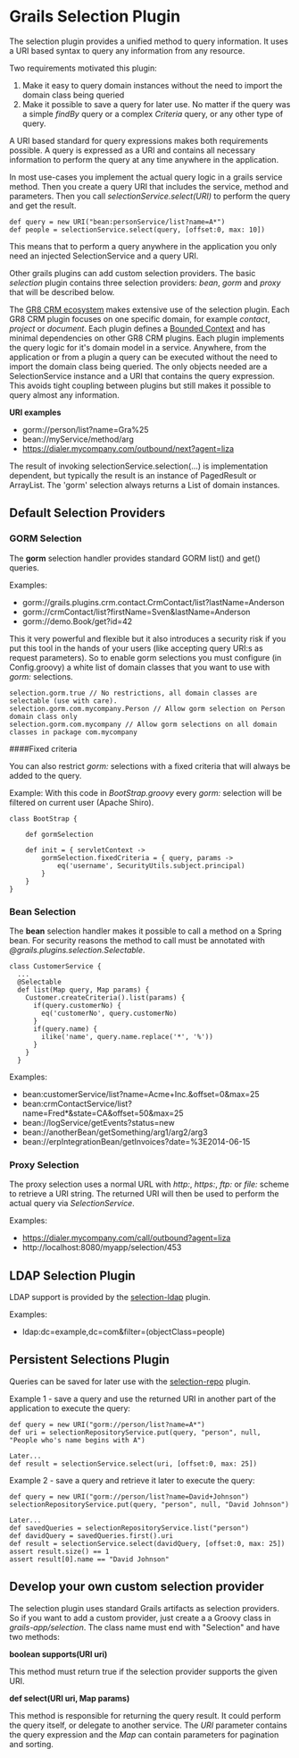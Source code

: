 # Grails Selection Plugin

The selection plugin provides a unified method to query information.
It uses a URI based syntax to query any information from any resource. 

Two requirements motivated this plugin:

1. Make it easy to query domain instances without the need to import the domain class being queried
2. Make it possible to save a query for later use. No matter if the query was a simple *findBy* query
or a complex *Criteria* query, or any other type of query.

A URI based standard for query expressions makes both requirements possible.
A query is expressed as a URI and contains all necessary information to perform
the query at any time anywhere in the application.

In most use-cases you implement the actual query logic in a grails service method.
Then you create a query URI that includes the service, method and parameters.
Then you call *selectionService.select(URI)* to perform the query and get the result.

    def query = new URI("bean:personService/list?name=A*")
    def people = selectionService.select(query, [offset:0, max: 10])

This means that to perform a query anywhere in the application you only need
an injected SelectionService and a query URI.

Other grails plugins can add custom selection providers. The basic *selection* plugin contains
three selection providers: *bean*, *gorm* and *proxy* that will be described below.

The [GR8 CRM ecosystem](http://gr8crm.github.io) makes extensive use of the selection plugin.
Each GR8 CRM plugin focuses on one specific domain, for example *contact*, *project* or *document*.
Each plugin defines a [Bounded Context](http://martinfowler.com/bliki/BoundedContext.html)
and has minimal dependencies on other GR8 CRM plugins. 
Each plugin implements the query logic for it's domain model in a service.
Anywhere, from the application or from a plugin a query can be executed without
the need to import the domain class being queried. The only objects needed are
a SelectionService instance and a URI that contains the query expression.
This avoids tight coupling between plugins but still makes it possible to query
almost any information.

**URI examples**

- gorm://person/list?name=Gra%25
- bean://myService/method/arg
- https://dialer.mycompany.com/outbound/next?agent=liza

The result of invoking selectionService.selection(...) is implementation dependent,
but typically the result is an instance of PagedResult or ArrayList.
The 'gorm' selection always returns a List of domain instances.

## Default Selection Providers

### GORM Selection

The **gorm** selection handler provides standard GORM list() and get() queries.

Examples:

- gorm://grails.plugins.crm.contact.CrmContact/list?lastName=Anderson
- gorm://crmContact/list?firstName=Sven&lastName=Anderson
- gorm://demo.Book/get?id=42

This it very powerful and flexible but it also introduces a security risk if you put this tool
in the hands of your users (like accepting query URI:s as request parameters).
So to enable gorm selections you must configure (in Config.groovy) a white list of domain classes
that you want to use with *gorm:* selections.

    selection.gorm.true // No restrictions, all domain classes are selectable (use with care).
    selection.gorm.com.mycompany.Person // Allow gorm selection on Person domain class only
    selection.gorm.com.mycompany // Allow gorm selections on all domain classes in package com.mycompany

####Fixed criteria

You can also restrict *gorm:* selections with a fixed criteria that will always be added to the query.

Example: With this code in *BootStrap.groovy* every *gorm:* selection will be filtered on current user (Apache Shiro).

    class BootStrap {
        
        def gormSelection
        
        def init = { servletContext ->
            gormSelection.fixedCriteria = { query, params ->
                eq('username', SecurityUtils.subject.principal)
            }
        }
    }

### Bean Selection

The **bean** selection handler makes it possible to call a method on a Spring bean.
For security reasons the method to call must be annotated with *@grails.plugins.selection.Selectable*.

    class CustomerService {
      ...
      @Selectable
      def list(Map query, Map params) {
        Customer.createCriteria().list(params) {
          if(query.customerNo) {
            eq('customerNo', query.customerNo)
          }
          if(query.name) {
            ilike('name', query.name.replace('*', '%'))
          }
        }
      }

Examples:

- bean:customerService/list?name=Acme+Inc.&offset=0&max=25
- bean:crmContactService/list?name=Fred*&state=CA&offset=50&max=25
- bean://logService/getEvents?status=new
- bean://anotherBean/getSomething/arg1/arg2/arg3
- bean://erpIntegrationBean/getInvoices?date=%3E2014-06-15

### Proxy Selection

The proxy selection uses a normal URL with *http:*, *https:*, *ftp:* or *file:* scheme to retrieve a URI string.
The returned URI will then be used to perform the actual query via *SelectionService*.

Examples:

- https://dialer.mycompany.com/call/outbound?agent=liza
- http://localhost:8080/myapp/selection/453

## LDAP Selection Plugin

LDAP support is provided by the [selection-ldap](https://github.com/goeh/grails-selection-ldap) plugin.

Examples:

- ldap:dc=example,dc=com&filter=(objectClass=people)

## Persistent Selections Plugin

Queries can be saved for later use with the [selection-repo](https://github.com/goeh/grails-selection-repo) plugin.

Example 1 - save a query and use the returned URI in another part of the application to execute the query:

    def query = new URI("gorm://person/list?name=A*")
    def uri = selectionRepositoryService.put(query, "person", null, "People who's name begins with A")
    
    Later...
    def result = selectionService.select(uri, [offset:0, max: 25])

Example 2 - save a query and retrieve it later to execute the query:

    def query = new URI("gorm://person/list?name=David+Johnson")
    selectionRepositoryService.put(query, "person", null, "David Johnson")
    
    Later...
    def savedQueries = selectionRepositoryService.list("person")
    def davidQuery = savedQueries.first().uri
    def result = selectionService.select(davidQuery, [offset:0, max: 25])
    assert result.size() == 1
    assert result[0].name == "David Johnson"

## Develop your own custom selection provider

The selection plugin uses standard Grails artifacts as selection providers.
So if you want to add a custom provider, just create a a Groovy class in *grails-app/selection*.
The class name must end with "Selection" and have two methods:

**boolean supports(URI uri)**

This method must return true if the selection provider supports the given URI.


**def select(URI uri, Map params)**

This method is responsible for returning the query result.
It could perform the query itself, or delegate to another service.
The *URI* parameter contains the query expression and the *Map* can contain parameters for pagination and sorting.
